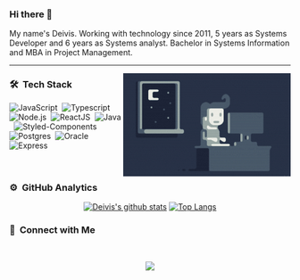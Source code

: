 ### Hi there 👋

My name's Deivis.
Working with technology since 2011, 5 years as Systems Developer and 6 years as Systems analyst. Bachelor in Systems Information and MBA in Project Management.

---

<img alt="Night Coding" src="https://raw.githubusercontent.com/AVS1508/AVS1508/master/assets/Night-Coding.gif" align="right"/>

### 🛠 &nbsp;Tech Stack

![JavaScript](https://img.shields.io/badge/-JavaScript-FEAE32?style=flat&logoColor=fff&logo=javascript)&nbsp;
![Typescript](https://img.shields.io/badge/-Typescript-3178C6?style=flat&logoColor=fff&logo=typescript)&nbsp;
![Node.js](https://img.shields.io/badge/-Node.js-5B9856?style=flat&logoColor=fff&logo=node.js)&nbsp;
![ReactJS](https://img.shields.io/badge/-ReactJS-18BCEE?style=flat&logoColor=fff&logo=react)&nbsp;
![Java](https://img.shields.io/badge/-Java-333333?style=flat&logoColor=fff&logo=java)&nbsp;
![Styled-Components](https://img.shields.io/badge/-StyledComponents-333333?style=flat&logo=styled-components&logoColor=ffde34)&nbsp;
![Postgres](https://img.shields.io/badge/-Postgres-333333?style=flat&logo=postgresql&logoColor=336791)&nbsp;
![Oracle](https://img.shields.io/badge/-Oracle-333333?style=flat&logoColor=fff&logo=oracle)&nbsp;
![Express](https://img.shields.io/badge/-Express-333333?style=flat&logoColor=fff&logo=Express)&nbsp;
<br />
<br />
<br />


### ⚙️ &nbsp;GitHub Analytics

<div align="center">
  
[![Deivis's github stats](https://github-readme-stats.vercel.app/api?username=deivisutp&show_icons=true&theme=react&count_private=true)](https://github.com/anuraghazra/github-readme-stats)
[![Top Langs](https://github-readme-stats.vercel.app/api/top-langs/?username=deivisutp&layout=compact&theme=react)](https://github.com/anuraghazra/github-readme-stats)
</div>
<!--
&layout=compact&langs_count=8&theme=react
&layout=compact&theme=radical&bg_color=30,0d0d0d,191919&title_color=fff&text_color=fff&icon_color=79ff97
-->

### 🤝 &nbsp;Connect with Me
<br />
<p align="center">
<a href="https://linkedin.com/in/deivis-utpadel-2b2b7948"><img src="https://img.shields.io/badge/-Deivis%20Utpadel%20-0077B5?style=flat-square&logo=Linkedin&logoColor=white"/></a>
</p>
